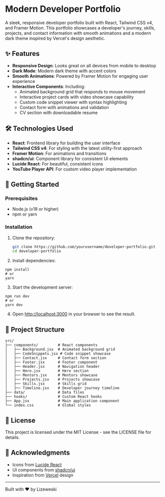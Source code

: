 # Modern Developer Portfolio

A sleek, responsive developer portfolio built with React, Tailwind CSS v4, and Framer Motion. This portfolio showcases a developer's journey, skills, projects, and contact information with smooth animations and a modern dark theme inspired by Vercel's design aesthetic.

## ✨ Features

- **Responsive Design**: Looks great on all devices from mobile to desktop
- **Dark Mode**: Modern dark theme with accent colors
- **Smooth Animations**: Powered by Framer Motion for engaging user experience
- **Interactive Components**: Including:
  - Animated background grid that responds to mouse movement
  - Interactive project cards with video showcase capability
  - Custom code snippet viewer with syntax highlighting
  - Contact form with animations and validation
  - CV section with downloadable resume

## 🛠️ Technologies Used

- **React**: Frontend library for building the user interface
- **Tailwind CSS v4**: For styling with the latest utility-first approach
- **Framer Motion**: For animations and transitions
- **shadcn/ui**: Component library for consistent UI elements
- **Lucide React**: For beautiful, consistent icons
- **YouTube Player API**: For custom video player implementation

## 🚀 Getting Started

### Prerequisites

- Node.js (v18 or higher)
- npm or yarn

### Installation

1. Clone the repository:
   ```bash
   git clone https://github.com/yourusername/developer-portfolio.git
   cd developer-portfolio

2. Install dependencies:

```shellscript
npm install
# or
yarn
```


3. Start the development server:

```shellscript
npm run dev
# or
yarn dev
```


4. Open [http://localhost:3000](http://localhost:3000) in your browser to see the result.


## 📁 Project Structure

```
src/
├── components/         # React components
│   ├── Background.jsx  # Animated background grid
│   ├── CodeSnippets.jsx # Code snippet showcase
│   ├── Contact.jsx     # Contact form section
│   ├── Footer.jsx      # Footer component
│   ├── Header.jsx      # Navigation header
│   ├── Hero.jsx        # Hero section
│   ├── Mentors.jsx     # Mentors showcase
│   ├── Projects.jsx    # Projects showcase
│   ├── Skills.jsx      # Skills grid
│   ├── Timeline.jsx    # Developer journey timeline
├── data/               # Data files
├── hooks/              # Custom React hooks
├── App.jsx             # Main application component
└── index.css           # Global styles
```

## 📝 License

This project is licensed under the MIT License - see the LICENSE file for details.

## 🙏 Acknowledgments

- Icons from [Lucide React](https://lucide.dev/)
- UI components from [shadcn/ui](https://ui.shadcn.com/)
- Inspiration from [Vercel](https://vercel.com/) design


---

Built with ❤️ by Lizeweski